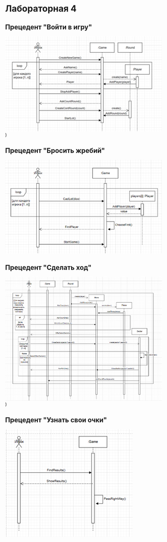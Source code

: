 # Лабораторная 4
## Прецедент "Войти в игру"
![Диаграмма](/images/%D0%92%D0%BE%D0%B9%D1%82%D0%B8%20%D0%B2%20%D0%B8%D0%B3%D1%80%D1%83%204%201.png))  
## Прецедент "Бросить жребий"
![Диаграмма](/images/%D0%91%D1%80%D0%BE%D1%81%D0%B8%D1%82%D1%8C%20%D0%B6%D1%80%D0%B5%D0%B1%D0%B8%D0%B9%204.png)  
## Прецедент "Сделать ход"
![Диаграмма](/images/%D0%A1%D0%B4%D0%B5%D0%BB%D0%B0%D1%82%D1%8C%20%D1%85%D0%BE%D0%B4%204.png))  
## Прецедент "Узнать свои очки"
![Диаграмма](/images/%D0%A3%D0%B7%D0%BD%D0%B0%D1%82%D1%8C%20%D1%81%D0%B2%D0%BE%D0%B8%20%D0%BE%D1%87%D0%BA%D0%B8%204.png)  

